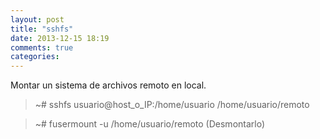```yaml
---
layout: post
title: "sshfs"
date: 2013-12-15 18:19
comments: true
categories: 
---
```

Montar un sistema de archivos remoto en local.

>~# sshfs usuario@host_o_IP:/home/usuario /home/usuario/remoto

>~# fusermount -u /home/usuario/remoto  (Desmontarlo)

